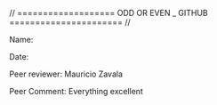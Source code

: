 // =================== ODD OR EVEN _ GITHUB ====================== //

Name:

Date:

Peer reviewer: Mauricio Zavala

Peer Comment: Everything excellent